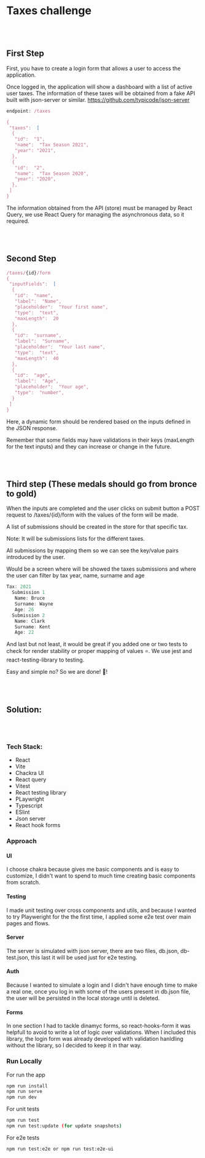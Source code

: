 # Taxes challenge


<br><br>

## First Step

First, you have to create a login form that allows a user to access the application.

Once logged in, the application will show a dashboard with a list of active user taxes. The information of these taxes will be obtained from a fake API built with json-server or similar. https://github.com/typicode/json-server

```js
endpoint: /taxes

{
 "taxes":  [
  {
   "id":  "1",
   "name":  "Tax Season 2021",
   "year": "2021",
  },
  {
   "id":  "2",
   "name":  "Tax Season 2020",
   "year": "2020",
  },
 ]
}
```

The information obtained from the API (store) must be managed by React Query, we use React Query for managing the asynchronous data, so it required.


<br><br>

## Second Step

```js
/taxes/{id}/form
{
 "inputFields":  [
  {
   "id":  "name",
   "label":  "Name",
   "placeholder":  "Your first name",
   "type":  "text",
   "maxLength":  20
  },
  {
   "id":  "surname",
   "label":  "Surname",
   "placeholder":  "Your last name",
   "type":  "text",
   "maxLength":  40
  },
  {
   "id":  "age",
   "label":  "Age",
   "placeholder":  "Your age",
   "type":  "number",
  }
 ]
}
```

Here, a dynamic form should be rendered based on the inputs defined in the JSON response.

Remember that some fields may have validations in their keys (maxLength for the text inputs) and they can increase or change in the future.

<br><br>

## Third step  (These medals should go from bronce to gold)

When the inputs are completed and the user clicks on submit button a POST request to /taxes/{id}/form with the values of the form will be made.

A list of submissions should be created in the store for that specific tax.

Note: It will be submissions lists for the different taxes.

All submissions by mapping them so we can see the key/value pairs introduced by the user.

Would be a screen where will be showed the taxes submissions and where the user can filter by tax year, name, surname and age


```js
Tax: 2021
  Submission 1
   Name: Bruce
   Surname: Wayne
   Age: 26
  Submission 2
   Name: Clark
   Surname: Kent
   Age: 22
```

And last but not least, it would be great if you added one or two tests to check for render stability or proper mapping of values ⭐️. We use jest and react-testing-library to testing.

Easy and simple no? So we are done! 🚀!

<br><br>

## Solution:

<br><br>

### Tech Stack:

- React
- Vite
- Chackra UI
- React query
- Vitest
- React testing library
- PLaywright
- Typescript
- ESlint
- Json server
- React hook forms


### Approach

#### UI
I choose chakra because gives me basic components and is easy to customize, I didn't want to spend to much time creating basic components from scratch.

#### Testing
I made unit testing over cross components and utils, and because I wanted to try Playweright for the the first time, I applied some e2e test over main pages and flows.

#### Server
The server is simulated with json server, there are two files, db.json, db-test.json, this last it will be used just for e2e testing.

#### Auth
Because I wanted to simulate a login and I didn't have enough time to make a real one, once you log in with some of the users present in db.json file, the user will be persisted in the local storage until is deleted.

#### Forms
In one section I had to tackle dinamyc forms, so react-hooks-form it was helpfull to avoid to write a lot of logic over validations. When I included this library, the login form was already developed with validation hanldling without the library, so I decided to keep it in thar way.


### Run Locally

For run the app
```bash
npm run install
npm run serve
npm run dev
```

For unit tests

```bash
npm run test
npm run test:update (for update snapshots)
```

For e2e tests

```bash
npm run test:e2e or npm run test:e2e-ui
```